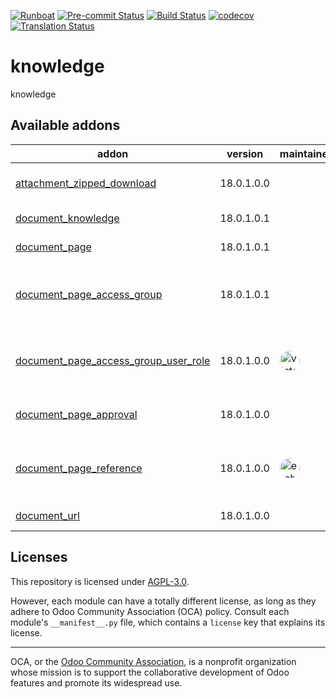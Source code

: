 
[![Runboat](https://img.shields.io/badge/runboat-Try%20me-875A7B.png)](https://runboat.odoo-community.org/builds?repo=OCA/knowledge&target_branch=18.0)
[![Pre-commit Status](https://github.com/OCA/knowledge/actions/workflows/pre-commit.yml/badge.svg?branch=18.0)](https://github.com/OCA/knowledge/actions/workflows/pre-commit.yml?query=branch%3A18.0)
[![Build Status](https://github.com/OCA/knowledge/actions/workflows/test.yml/badge.svg?branch=18.0)](https://github.com/OCA/knowledge/actions/workflows/test.yml?query=branch%3A18.0)
[![codecov](https://codecov.io/gh/OCA/knowledge/branch/18.0/graph/badge.svg)](https://codecov.io/gh/OCA/knowledge)
[![Translation Status](https://translation.odoo-community.org/widgets/knowledge-18-0/-/svg-badge.svg)](https://translation.odoo-community.org/engage/knowledge-18-0/?utm_source=widget)

<!-- /!\ do not modify above this line -->

# knowledge

knowledge

<!-- /!\ do not modify below this line -->

<!-- prettier-ignore-start -->

[//]: # (addons)

Available addons
----------------
addon | version | maintainers | summary
--- | --- | --- | ---
[attachment_zipped_download](attachment_zipped_download/) | 18.0.1.0.0 |  | Attachment Zipped Download
[document_knowledge](document_knowledge/) | 18.0.1.0.1 |  | Documents Knowledge
[document_page](document_page/) | 18.0.1.0.1 |  | Document Page
[document_page_access_group](document_page_access_group/) | 18.0.1.0.1 |  | Choose groups to access document pages
[document_page_access_group_user_role](document_page_access_group_user_role/) | 18.0.1.0.0 | <a href='https://github.com/victoralmau'><img src='https://github.com/victoralmau.png' width='32' height='32' style='border-radius:50%;' alt='victoralmau'/></a> | Document Page Access Group User Role
[document_page_approval](document_page_approval/) | 18.0.1.0.0 |  | Document Page Approval
[document_page_reference](document_page_reference/) | 18.0.1.0.0 | <a href='https://github.com/etobella'><img src='https://github.com/etobella.png' width='32' height='32' style='border-radius:50%;' alt='etobella'/></a> | Include references on document pages
[document_url](document_url/) | 18.0.1.0.0 |  | URL attachment

[//]: # (end addons)

<!-- prettier-ignore-end -->

## Licenses

This repository is licensed under [AGPL-3.0](LICENSE).

However, each module can have a totally different license, as long as they adhere to Odoo Community Association (OCA)
policy. Consult each module's `__manifest__.py` file, which contains a `license` key
that explains its license.

----
OCA, or the [Odoo Community Association](http://odoo-community.org/), is a nonprofit
organization whose mission is to support the collaborative development of Odoo features
and promote its widespread use.
